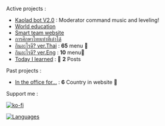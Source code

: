 Active projects :

- [Kaolad bot V2.0](https://github.com/ronnapatp/kaoladbot) : Moderator command music and leveling!
- [World education](https://github.com/ronnapatp/worldeducation) 
- [Smart team website](https://github.com/ronnapatp/smartteam-website) 
- [การศึกษาไทยเท่าที่เล่าได้](https://thedu.vercel.app/) 
- [กินอะไรดี? ver.Thai](https://todayfood.vercel.app/) : **65** menu 🍜
- [กินอะไรดี? ver.Eng](https://today-food-eng.vercel.app/) : **10** menu🍛
- [Today I learned](https://github.com/ronnapatp/today-I-learn/blob/main/README.md) : 📢 **2** Posts

Past projects :

- [In the office for...](https://in-the-office-for.web.app/) : **6** Country in website 🗾

Support me :

[![ko-fi](https://ko-fi.com/img/githubbutton_sm.svg)](https://ko-fi.com/K3K15DFWT)


[![Languages](https://github-readme-stats.vercel.app/api/top-langs/?username=ronnapatp&layout=compact&langs_count=10&hide_border=true&custom_title=Languages&bg_color=00000000)](https://github.com/narze)
